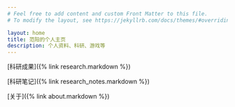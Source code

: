 ```yaml
---
# Feel free to add content and custom Front Matter to this file.
# To modify the layout, see https://jekyllrb.com/docs/themes/#overriding-theme-defaults

layout: home
title: 范阳的个人主页
description: 个人资料、科研、游戏等
---
```



[科研成果]({% link research.markdown %})

[科研笔记]({% link research_notes.markdown %})

[关于]({% link about.markdown %})
